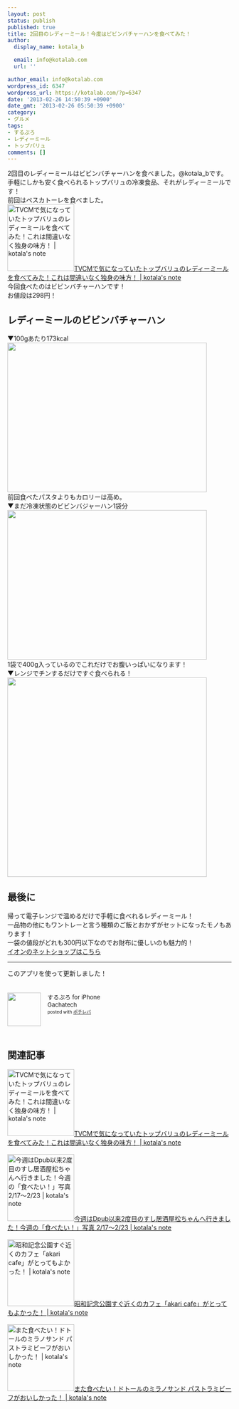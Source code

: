 ```yaml
---
layout: post
status: publish
published: true
title: 2回目のレディーミール！今度はビビンバチャーハンを食べてみた！
author:
  display_name: kotala_b

  email: info@kotalab.com
  url: ''

author_email: info@kotalab.com
wordpress_id: 6347
wordpress_url: https://kotalab.com/?p=6347
date: '2013-02-26 14:50:39 +0900'
date_gmt: '2013-02-26 05:50:39 +0900'
category:
- グルメ
tags:
- するぷろ
- レディーミール
- トップバリュ
comments: []
---
```

<p><img src="https://kotalab.com/wp-content/uploads/readymeal_121220-448x448.jpg" alt="" /><br />
2回目のレディーミールはビビンバチャーハンを食べました。@kotala_bです。<br />
手軽にしかも安く食べられるトップバリュの冷凍食品、それがレディーミールです！<br />
前回はペスカトーレを食べました。<br />
<a href="https://kotalab.com/topvalu-readymeal" target="_blank"><img class="alignleft" src="https://kotalab.com/wp-content/uploads/readymeal_121220-448x448.jpg" alt="TVCMで気になっていたトップバリュのレディーミールを食べてみた！これは間違いなく独身の味方！ | kotala's note" width="150" /></a><a href="https://kotalab.com/topvalu-readymeal" target="_blank">TVCMで気になっていたトップバリュのレディーミールを食べてみた！これは間違いなく独身の味方！ | kotala's note</a><br style="clear:both;" />今回食べたのはビビンバチャーハンです！<br />
お値段は298円！<br />
<!--more--></p>
<h2>レディーミールのビビンバチャーハン</h2>
<p>▼100gあたり173kcal<br />
<img alt="" src="https://kotalab.com/wp-content/uploads/slooProImg_20130226142259.jpg" width="448" height="336" /><br />
前回食べたパスタよりもカロリーは高め。<br />
▼まだ冷凍状態のビビンバジャーハン1袋分<br />
<img alt="" src="https://kotalab.com/wp-content/uploads/slooProImg_20130226142257.jpg" width="448" height="336" /><br />
1袋で400g入っているのでこれだけでお腹いっぱいになります！<br />
▼レンジでチンするだけですぐ食べられる！<br />
<img alt="" src="https://kotalab.com/wp-content/uploads/slooProImg_20130226142254.jpg" width="448" height="448" /></p>
<h2>最後に</h2>
<p>帰って電子レンジで温めるだけで手軽に食べれるレディーミール！<br />
一品物の他にもワントレーと言う種類のご飯とおかずがセットになったモノもあります！<br />
一袋の値段がどれも300円以下なのでお財布に優しいのも魅力的！<br />
<a href="http://www.aeonshop.com/tpshop-bin/tpshop_link.pl?siteID=TG&lsurl=http://www.aeonshop.com/" target="_blank">イオンのネットショップはこちら</a></p>
<hr>
<p>このアプリを使って更新しました！</p>
<div class="pochireba" style="text-align:left;font-size:small;padding:20px 0;/zoom: 1;overflow: hidden;"><span class="removed_link" title="click.linksynergy.com/fs-bin/click?id=d2yYUp776R4&amp;subid=&amp;offerid=94348.1&amp;type=3&amp;tmpid=3910&amp;RD_PARM1=http%253A%252F%252Fitunes.apple.com%252Fjp%252Fapp%252Fsurupuro-for-iphone%252Fid436676299%253Fmt%253D8%2526uo%253D4"><img src="http://a1.mzstatic.com/us/r1000/065/Purple/v4/4c/c6/a8/4cc6a855-cc5c-34ed-0436-36e219eafb81/mzl.xejvrijs.jpg" width="75" height="75" style="float:left;margin:0 15px 0 0;" class="pochi_img" ></span>
<div class="pochi_info" style="text-align:left;/zoom: 1;overflow: hidden;">
<div class="pochi_name"><span class="removed_link" title="click.linksynergy.com/fs-bin/click?id=d2yYUp776R4&amp;subid=&amp;offerid=94348.1&amp;type=3&amp;tmpid=3910&amp;RD_PARM1=http%253A%252F%252Fitunes.apple.com%252Fjp%252Fapp%252Fsurupuro-for-iphone%252Fid436676299%253Fmt%253D8%2526uo%253D4">するぷろ for iPhone</span></div>
<div class="pochi_seller"><span class="removed_link" title="click.linksynergy.com/fs-bin/click?id=d2yYUp776R4&amp;subid=&amp;offerid=94348.1&amp;type=3&amp;tmpid=3910&amp;RD_PARM1=http%253A%252F%252Fitunes.apple.com%252Fjp%252Fartist%252Fgachatech%252Fid358731102%253Fuo%253D4">Gachatech</span></div>
<div class="pochi_post" style="font-size:x-small;">posted with <a href="https://pochireba.com" target="_blank">ポチレバ</a></div>
</div>
<div class="pochireba-footer" style="clear: left"></div>
</div>
<h2 class="rele">関連記事</h2>
<p><a href="https://kotalab.com/topvalu-readymeal" target="_blank"><img  class="alignleft" src="https://kotalab.com/wp-content/uploads/readymeal_121220-448x448.jpg" alt="TVCMで気になっていたトップバリュのレディーミールを食べてみた！これは間違いなく独身の味方！ | kotala's note" width="150" /></a><a href="https://kotalab.com/topvalu-readymeal" target="_blank">TVCMで気になっていたトップバリュのレディーミールを食べてみた！これは間違いなく独身の味方！ | kotala's note</a><br style="clear:both;" /><br />
<a href="https://kotalab.com/digicame-walk-showakoen" target="_blank"><img  class="alignleft" src="https://kotalab.com/wp-content/uploads/miil_130224_05-448x447.jpg" alt="今週はDpub以来2度目のすし居酒屋松ちゃんへ行きました！今週の「食べたい！」写真 2/17〜2/23 | kotala's note" width="150" /></a><a href="https://kotalab.com/digicame-walk-showakoen" target="_blank">今週はDpub以来2度目のすし居酒屋松ちゃんへ行きました！今週の「食べたい！」写真 2/17〜2/23 | kotala's note</a><br style="clear:both;" /><br />
<a href="https://kotalab.com/akari-cafe" target="_blank"><img  class="alignleft" src="https://kotalab.com/wp-content/uploads/akaricafe_130215-448x336.jpg" alt="昭和記念公園すぐ近くのカフェ「akari cafe」がとってもよかった！ | kotala's note" width="150" /></a><a href="https://kotalab.com/akari-cafe" target="_blank">昭和記念公園すぐ近くのカフェ「akari cafe」がとってもよかった！ | kotala's note</a><br style="clear:both;" /><br />
<a href="https://kotalab.com/doutor-milano" target="_blank"><img  class="alignleft" src="https://kotalab.com/wp-content/uploads/doutor_130211-448x336.jpg" alt="また食べたい！ドトールのミラノサンド パストラミビーフがおいしかった！ | kotala's note" width="150" /></a><a href="https://kotalab.com/doutor-milano" target="_blank">また食べたい！ドトールのミラノサンド パストラミビーフがおいしかった！ | kotala's note</a><br style="clear:both;" /></p>
